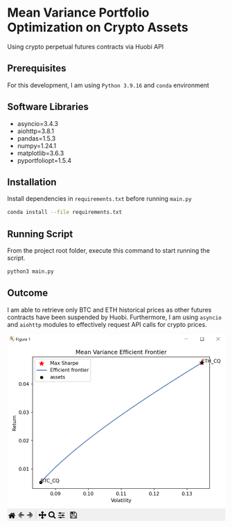 # Mean Variance Portfolio Optimization on Crypto Assets
Using crypto perpetual futures contracts via Huobi API

## Prerequisites
For this development, I am using `Python 3.9.16` and `conda` environment

## Software Libraries
- asyncio=3.4.3
- aiohttp=3.8.1
- pandas=1.5.3
- numpy=1.24.1
- matplotlib=3.6.3
- pyportfoliopt=1.5.4

## Installation
Install dependencies in `requirements.txt` before running `main.py`
```bash
conda install --file requirements.txt
```

## Running Script
From the project root folder, execute this command to start running the script.
```bash
python3 main.py
```

## Outcome
I am able to retrieve only BTC and ETH historical prices as other futures contracts have been suspended by Huobi. Furthermore, I am using `asyncio` and `aiohttp` modules to effectively request API calls for crypto prices.

![alt text](matplotlib_mean_variance.PNG)
